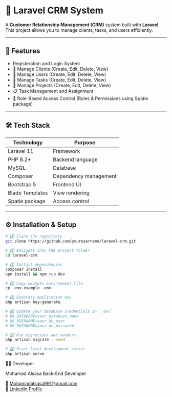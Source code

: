 # 🧭 Laravel CRM System

A **Customer Relationship Management (CRM)** system built with **Laravel**.  
This project allows you to manage clients, tasks, and users efficiently.

---

## 🚀 Features
- Registeration and Login System
- 👥 Manage Clients (Create, Edit, Delete, View)
- 👥 Manage Users (Create, Edit, Delete, View)   
- 👥 Manage Tasks (Create, Edit, Delete, View)   
- 👥 Manage Projects (Create, Edit, Delete, View)   
- 📋 Task Management and Assignment  
- 🔑 Role-Based Access Control (Roles & Permissions using Spatie package)  
---

## 🛠️ Tech Stack

| Technology | Purpose |
|------------|---------|
| Laravel 11 | Framework |
| PHP 8.2+  | Backend language |
| MySQL      | Database |
| Composer   | Dependency management |
| Bootstrap 5 | Frontend UI |
| Blade Templates | View rendering |
| Spatie package  | Access control |

---

## ⚙️ Installation & Setup

```bash
# 1️⃣ Clone the repository
git clone https://github.com/yourusername/laravel-crm.git

# 2️⃣ Navigate into the project folder
cd laravel-crm

# 3️⃣ Install dependencies
composer install
npm install && npm run dev

# 4️⃣ Copy example environment file
cp .env.example .env

# 5️⃣ Generate application key
php artisan key:generate

# 6️⃣ Update your database credentials in `.env`
# DB_DATABASE=your_database_name
# DB_USERNAME=your_db_user
# DB_PASSWORD=your_db_password

# 7️⃣ Run migrations and seeders
php artisan migrate --seed

# 8️⃣ Start local development server
php artisan serve
```

🧑‍💻 Developer

Mohamad Alsasa
Back-End Developer

📧 [Mohamadalsasa991@gmail.com](mailto:Mohamadalsasa991@gmail.com)  
💼 [LinkedIn Profile](https://www.linkedin.com/in/mohamad-sasa-22011b250/)
